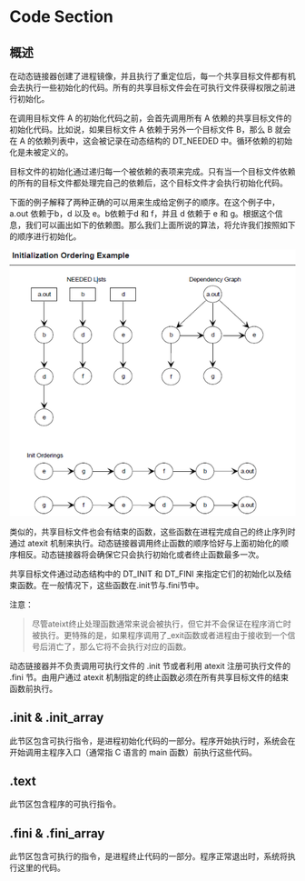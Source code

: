 # Code Section

## 概述

在动态链接器创建了进程镜像，并且执行了重定位后，每一个共享目标文件都有机会去执行一些初始化的代码。所有的共享目标文件会在可执行文件获得权限之前进行初始化。

在调用目标文件 A 的初始化代码之前，会首先调用所有 A 依赖的共享目标文件的初始化代码。比如说，如果目标文件 A 依赖于另外一个目标文件 B，那么 B 就会在 A 的依赖列表中，这会被记录在动态结构的 DT_NEEDED 中。循环依赖的初始化是未被定义的。

目标文件的初始化通过递归每一个被依赖的表项来完成。只有当一个目标文件依赖的所有的目标文件都处理完自己的依赖后，这个目标文件才会执行初始化代码。

下面的例子解释了两种正确的可以用来生成给定例子的顺序。在这个例子中，a.out 依赖于b，d 以及 e。b依赖于d 和 f，并且 d 依赖于 e 和 g。根据这个信息，我们可以画出如下的依赖图。那么我们上面所说的算法，将允许我们按照如下的顺序进行初始化。

![](figure/initialization_ordering_example.png)

类似的，共享目标文件也会有结束的函数，这些函数在进程完成自己的终止序列时通过 atexit 机制来执行。动态链接器调用终止函数的顺序恰好与上面初始化的顺序相反。动态链接器将会确保它只会执行初始化或者终止函数最多一次。

共享目标文件通过动态结构中的 DT_INIT 和 DT_FINI 来指定它们的初始化以及结束函数。在一般情况下，这些函数在.init节与.fini节中。

注意：

>   尽管ateixt终止处理函数通常来说会被执行，但它并不会保证在程序消亡时被执行。更特殊的是，如果程序调用了_exit函数或者进程由于接收到一个信号后消亡了，那么它将不会执行对应的函数。

动态链接器并不负责调用可执行文件的 .init 节或者利用 atexit 注册可执行文件的 .fini 节。由用户通过 atexit 机制指定的终止函数必须在所有共享目标文件的结束函数前执行。

## .init & .init_array

此节区包含可执行指令，是进程初始化代码的一部分。程序开始执行时，系统会在开始调用主程序入口（通常指 C 语言的 main 函数）前执行这些代码。

## .text

此节区包含程序的可执行指令。

## .fini & .fini_array

此节区包含可执行的指令，是进程终止代码的一部分。程序正常退出时，系统将执行这里的代码。
